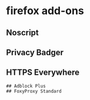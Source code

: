 # firefox add-ons
## Noscript
## Privacy Badger
## HTTPS Everywhere
~~~## Certificate Patrol~~~
## Adblock Plus
## FoxyProxy Standard
